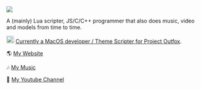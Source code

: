 

<img src="https://josevarela.net/img/1500x500.jpg"/>

A (mainly) Lua scripter, JS/C/C++ programmer that also does music, video and models from time to time.

<img src="https://josevarela.net/SMArchive/VersionIcon/OUTFOXA4.png" width="20"/> [Currently a MacOS developer / Theme Scripter for Project Outfox](https://projectoutfox.com).

🌎 [My Website](https://josevarela.net)

🎶 [My Music](https://zenth.bandcamp.com/)

📼 [My Youtube Channel](https://youtube.com/JoseVarela)
